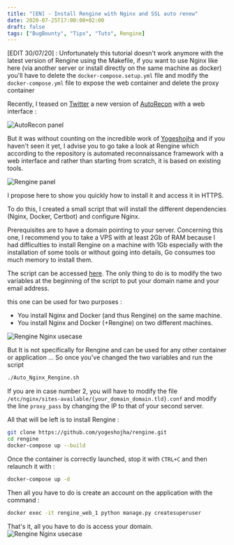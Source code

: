 ```yaml
---
title: "[EN] - Install Rengine with Nginx and SSL auto renew"
date: 2020-07-25T17:00:00+02:00
draft: false
tags: ["BugBounty", "Tips", "Tuto", Rengine]
---
```


[EDIT 30/07/20] : Unfortunately this tutorial doesn't work anymore with the latest version of Rengine using the Makefile, if you want to use Nginx like here (via another server or install directly on the same machine as docker) you'll have to delete the `docker-compose.setup.yml` file and modify the `docker-compose.yml` file to expose the web container and delete the proxy container

Recently, I teased on [Twitter](https://twitter.com/J0_mart/status/1272842255057981440) a new version of [AutoRecon](https://github.com/JoshuaMart/AutoRecon) with a web interface :

![AutoRecon panel](/images/2020/tuto/rengine_autorecon_panel.png)

But it was without counting on the incredible work of [Yogeshojha](https://twitter.com/ojhayogesh11) and if you haven't seen it yet, I advise you to go take a look at Rengine which according to the repository is automated reconnaissance framework with a web interface and rather than starting from scratch, it is based on existing tools.

![Rengine panel](/images/2020/tuto/rengine_panel.png)

I propose here to show you quickly how to install it and access it in HTTPS.

To do this, I created a small script that will install the different dependencies (Nginx, Docker, Certbot) and configure Nginx.

Prerequisites are to have a domain pointing to your server. Concerning this one, I recommend you to take a VPS with at least 2Gb of RAM because I had difficulties to install Rengine on a machine with 1Gb especially with the installation of some tools or without going into details, Go consumes too much memory to install them.

The script can be accessed [here](https://gist.github.com/JoshuaMart/bf810bb4bd7c5071eeaa2b1f657f8ed1). The only thing to do is to modify the two variables at the beginning of the script to put your domain name and your email address.

this one can be used for two purposes :
* You install Nginx and Docker (and thus Rengine) on the same machine.
* You install Nginx and Docker (+Rengine) on two different machines.

![Rengine Nginx usecase](/images/2020/tuto/rengine_nginx_schema.png)

But It is not specifically for Rengine and can be used for any other container or application ...
So once you've changed the two variables and run the script
```bash
./Auto_Nginx_Rengine.sh
```
If you are in case number 2, you will have to modify the file `/etc/nginx/sites-available/{your_domain_domain.tld}.conf` and modify the line `proxy_pass` by changing the IP to that of your second server.

All that will be left is to install Rengine :
```bash
git clone https://github.com/yogeshojha/rengine.git
cd rengine
docker-compose up --build
```

Once the container is correctly launched, stop it with `CTRL+C` and then relaunch it with :
```bash
docker-compose up -d
```

Then all you have to do is create an account on the application with the command :
```bash
docker exec -it rengine_web_1 python manage.py createsuperuser
```

That's it, all you have to do is access your domain.
![Rengine Nginx usecase](/images/2020/tuto/rengine_https.png)